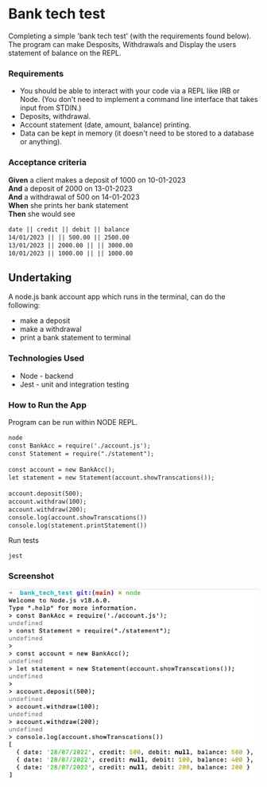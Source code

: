 # Bank tech test
Completing a simple 'bank tech test' (with the requirements found below).  The program can make Desposits, Withdrawals and Display the users statement of balance on the REPL.

### Requirements

* You should be able to interact with your code via a REPL like IRB or Node.  (You don't need to implement a command line interface that takes input from STDIN.)
* Deposits, withdrawal.
* Account statement (date, amount, balance) printing.
* Data can be kept in memory (it doesn't need to be stored to a database or anything).

### Acceptance criteria

**Given** a client makes a deposit of 1000 on 10-01-2023  
**And** a deposit of 2000 on 13-01-2023  
**And** a withdrawal of 500 on 14-01-2023  
**When** she prints her bank statement  
**Then** she would see

```
date || credit || debit || balance
14/01/2023 || || 500.00 || 2500.00
13/01/2023 || 2000.00 || || 3000.00
10/01/2023 || 1000.00 || || 1000.00
```

## Undertaking
A node.js bank account app which runs in the terminal, can do the following:
- make a deposit
- make a withdrawal
- print a bank statement to terminal

### Technologies Used
- Node - backend
- Jest - unit and integration testing

### How to Run the App

Program can be run within NODE REPL.

```
node 
const BankAcc = require('./account.js');
const Statement = require("./statement");

const account = new BankAcc();
let statement = new Statement(account.showTranscations());

account.deposit(500);
account.withdraw(100);
account.withdraw(200);
console.log(account.showTranscations())
console.log(statement.printStatement())
```

Run tests

```
jest
```
### Screenshot
![terminal Screenshot](./assets/terminal_screensho.png)
